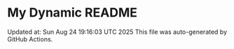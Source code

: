 # My Dynamic README
Updated at: Sun Aug 24 19:16:03 UTC 2025
This file was auto-generated by GitHub Actions.
